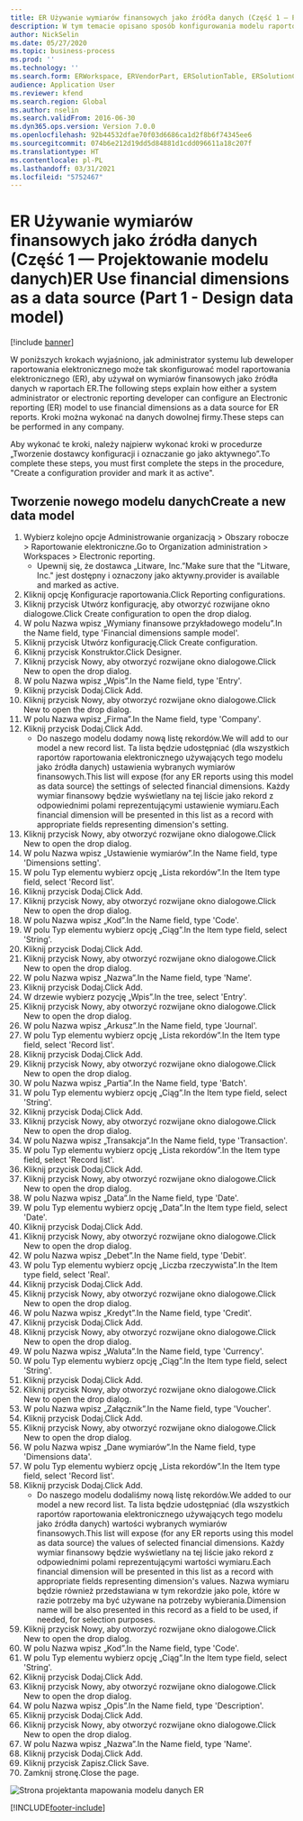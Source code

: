 ```yaml
---
title: ER Używanie wymiarów finansowych jako źródła danych (Część 1 — Projektowanie modelu danych)
description: W tym temacie opisano sposób konfigurowania modelu raportowania elektronicznego w celu używania wymiarów finansowych jako źródła danych dla raportów ER. (część 1)
author: NickSelin
ms.date: 05/27/2020
ms.topic: business-process
ms.prod: ''
ms.technology: ''
ms.search.form: ERWorkspace, ERVendorPart, ERSolutionTable, ERSolutionCreateDropDialog, ERDataModelDesigner, ERDataModelContentsItemCreationDialog
audience: Application User
ms.reviewer: kfend
ms.search.region: Global
ms.author: nselin
ms.search.validFrom: 2016-06-30
ms.dyn365.ops.version: Version 7.0.0
ms.openlocfilehash: 92b44532dfae70f03d6686ca1d2f8b6f74345ee6
ms.sourcegitcommit: 074b6e212d19dd5d84881d1cdd096611a18c207f
ms.translationtype: HT
ms.contentlocale: pl-PL
ms.lasthandoff: 03/31/2021
ms.locfileid: "5752467"
---
```

# <a name="er-use-financial-dimensions-as-a-data-source-part-1---design-data-model"></a><span data-ttu-id="cb96c-104">ER Używanie wymiarów finansowych jako źródła danych (Część 1 — Projektowanie modelu danych)</span><span class="sxs-lookup"><span data-stu-id="cb96c-104">ER Use financial dimensions as a data source (Part 1 - Design data model)</span></span>

[!include [banner](../../includes/banner.md)]

<span data-ttu-id="cb96c-105">W poniższych krokach wyjaśniono, jak administrator systemu lub deweloper raportowania elektronicznego może tak skonfigurować model raportowania elektronicznego (ER), aby używał on wymiarów finansowych jako źródła danych w raportach ER.</span><span class="sxs-lookup"><span data-stu-id="cb96c-105">The following steps explain how either a system administrator or electronic reporting developer can configure an Electronic reporting (ER) model to use financial dimensions as a data source for ER reports.</span></span> <span data-ttu-id="cb96c-106">Kroki można wykonać na danych dowolnej firmy.</span><span class="sxs-lookup"><span data-stu-id="cb96c-106">These steps can be performed in any company.</span></span>

<span data-ttu-id="cb96c-107">Aby wykonać te kroki, należy najpierw wykonać kroki w procedurze „Tworzenie dostawcy konfiguracji i oznaczanie go jako aktywnego”.</span><span class="sxs-lookup"><span data-stu-id="cb96c-107">To complete these steps, you must first complete the steps in the procedure, "Create a configuration provider and mark it as active".</span></span>


## <a name="create-a-new-data-model"></a><span data-ttu-id="cb96c-108">Tworzenie nowego modelu danych</span><span class="sxs-lookup"><span data-stu-id="cb96c-108">Create a new data model</span></span>
1. <span data-ttu-id="cb96c-109">Wybierz kolejno opcje Administrowanie organizacją > Obszary robocze > Raportowanie elektroniczne.</span><span class="sxs-lookup"><span data-stu-id="cb96c-109">Go to Organization administration > Workspaces > Electronic reporting.</span></span>
    * <span data-ttu-id="cb96c-110">Upewnij się, że dostawca „Litware, Inc.”</span><span class="sxs-lookup"><span data-stu-id="cb96c-110">Make sure that the "Litware, Inc."</span></span> <span data-ttu-id="cb96c-111">jest dostępny i oznaczony jako aktywny.</span><span class="sxs-lookup"><span data-stu-id="cb96c-111">provider is available and marked as active.</span></span>  
2. <span data-ttu-id="cb96c-112">Kliknij opcję Konfiguracje raportowania.</span><span class="sxs-lookup"><span data-stu-id="cb96c-112">Click Reporting configurations.</span></span>
3. <span data-ttu-id="cb96c-113">Kliknij przycisk Utwórz konfigurację, aby otworzyć rozwijane okno dialogowe.</span><span class="sxs-lookup"><span data-stu-id="cb96c-113">Click Create configuration to open the drop dialog.</span></span>
4. <span data-ttu-id="cb96c-114">W polu Nazwa wpisz „Wymiany finansowe przykładowego modelu”.</span><span class="sxs-lookup"><span data-stu-id="cb96c-114">In the Name field, type 'Financial dimensions sample model'.</span></span>
5. <span data-ttu-id="cb96c-115">Kliknij przycisk Utwórz konfigurację.</span><span class="sxs-lookup"><span data-stu-id="cb96c-115">Click Create configuration.</span></span>
6. <span data-ttu-id="cb96c-116">Kliknij przycisk Konstruktor.</span><span class="sxs-lookup"><span data-stu-id="cb96c-116">Click Designer.</span></span>
7. <span data-ttu-id="cb96c-117">Kliknij przycisk Nowy, aby otworzyć rozwijane okno dialogowe.</span><span class="sxs-lookup"><span data-stu-id="cb96c-117">Click New to open the drop dialog.</span></span>
8. <span data-ttu-id="cb96c-118">W polu Nazwa wpisz „Wpis”.</span><span class="sxs-lookup"><span data-stu-id="cb96c-118">In the Name field, type 'Entry'.</span></span>
9. <span data-ttu-id="cb96c-119">Kliknij przycisk Dodaj.</span><span class="sxs-lookup"><span data-stu-id="cb96c-119">Click Add.</span></span>
10. <span data-ttu-id="cb96c-120">Kliknij przycisk Nowy, aby otworzyć rozwijane okno dialogowe.</span><span class="sxs-lookup"><span data-stu-id="cb96c-120">Click New to open the drop dialog.</span></span>
11. <span data-ttu-id="cb96c-121">W polu Nazwa wpisz „Firma”.</span><span class="sxs-lookup"><span data-stu-id="cb96c-121">In the Name field, type 'Company'.</span></span>
12. <span data-ttu-id="cb96c-122">Kliknij przycisk Dodaj.</span><span class="sxs-lookup"><span data-stu-id="cb96c-122">Click Add.</span></span>
    * <span data-ttu-id="cb96c-123">Do naszego modelu dodamy nową listę rekordów.</span><span class="sxs-lookup"><span data-stu-id="cb96c-123">We will add to our model a new record list.</span></span> <span data-ttu-id="cb96c-124">Ta lista będzie udostępniać (dla wszystkich raportów raportowania elektronicznego używających tego modelu jako źródła danych) ustawienia wybranych wymiarów finansowych.</span><span class="sxs-lookup"><span data-stu-id="cb96c-124">This list will expose (for any ER reports using this model as data source) the settings of selected financial dimensions.</span></span> <span data-ttu-id="cb96c-125">Każdy wymiar finansowy będzie wyświetlany na tej liście jako rekord z odpowiednimi polami reprezentującymi ustawienie wymiaru.</span><span class="sxs-lookup"><span data-stu-id="cb96c-125">Each financial dimension will be presented in this list as a record with appropriate fields representing dimension's setting.</span></span>  
13. <span data-ttu-id="cb96c-126">Kliknij przycisk Nowy, aby otworzyć rozwijane okno dialogowe.</span><span class="sxs-lookup"><span data-stu-id="cb96c-126">Click New to open the drop dialog.</span></span>
14. <span data-ttu-id="cb96c-127">W polu Nazwa wpisz „Ustawienie wymiarów”.</span><span class="sxs-lookup"><span data-stu-id="cb96c-127">In the Name field, type 'Dimensions setting'.</span></span>
15. <span data-ttu-id="cb96c-128">W polu Typ elementu wybierz opcję „Lista rekordów”.</span><span class="sxs-lookup"><span data-stu-id="cb96c-128">In the Item type field, select 'Record list'.</span></span>
16. <span data-ttu-id="cb96c-129">Kliknij przycisk Dodaj.</span><span class="sxs-lookup"><span data-stu-id="cb96c-129">Click Add.</span></span>
17. <span data-ttu-id="cb96c-130">Kliknij przycisk Nowy, aby otworzyć rozwijane okno dialogowe.</span><span class="sxs-lookup"><span data-stu-id="cb96c-130">Click New to open the drop dialog.</span></span>
18. <span data-ttu-id="cb96c-131">W polu Nazwa wpisz „Kod”.</span><span class="sxs-lookup"><span data-stu-id="cb96c-131">In the Name field, type 'Code'.</span></span>
19. <span data-ttu-id="cb96c-132">W polu Typ elementu wybierz opcję „Ciąg”.</span><span class="sxs-lookup"><span data-stu-id="cb96c-132">In the Item type field, select 'String'.</span></span>
20. <span data-ttu-id="cb96c-133">Kliknij przycisk Dodaj.</span><span class="sxs-lookup"><span data-stu-id="cb96c-133">Click Add.</span></span>
21. <span data-ttu-id="cb96c-134">Kliknij przycisk Nowy, aby otworzyć rozwijane okno dialogowe.</span><span class="sxs-lookup"><span data-stu-id="cb96c-134">Click New to open the drop dialog.</span></span>
22. <span data-ttu-id="cb96c-135">W polu Nazwa wpisz „Nazwa”.</span><span class="sxs-lookup"><span data-stu-id="cb96c-135">In the Name field, type 'Name'.</span></span>
23. <span data-ttu-id="cb96c-136">Kliknij przycisk Dodaj.</span><span class="sxs-lookup"><span data-stu-id="cb96c-136">Click Add.</span></span>
24. <span data-ttu-id="cb96c-137">W drzewie wybierz pozycję „Wpis”.</span><span class="sxs-lookup"><span data-stu-id="cb96c-137">In the tree, select 'Entry'.</span></span>
25. <span data-ttu-id="cb96c-138">Kliknij przycisk Nowy, aby otworzyć rozwijane okno dialogowe.</span><span class="sxs-lookup"><span data-stu-id="cb96c-138">Click New to open the drop dialog.</span></span>
26. <span data-ttu-id="cb96c-139">W polu Nazwa wpisz „Arkusz”.</span><span class="sxs-lookup"><span data-stu-id="cb96c-139">In the Name field, type 'Journal'.</span></span>
27. <span data-ttu-id="cb96c-140">W polu Typ elementu wybierz opcję „Lista rekordów”.</span><span class="sxs-lookup"><span data-stu-id="cb96c-140">In the Item type field, select 'Record list'.</span></span>
28. <span data-ttu-id="cb96c-141">Kliknij przycisk Dodaj.</span><span class="sxs-lookup"><span data-stu-id="cb96c-141">Click Add.</span></span>
29. <span data-ttu-id="cb96c-142">Kliknij przycisk Nowy, aby otworzyć rozwijane okno dialogowe.</span><span class="sxs-lookup"><span data-stu-id="cb96c-142">Click New to open the drop dialog.</span></span>
30. <span data-ttu-id="cb96c-143">W polu Nazwa wpisz „Partia”.</span><span class="sxs-lookup"><span data-stu-id="cb96c-143">In the Name field, type 'Batch'.</span></span>
31. <span data-ttu-id="cb96c-144">W polu Typ elementu wybierz opcję „Ciąg”.</span><span class="sxs-lookup"><span data-stu-id="cb96c-144">In the Item type field, select 'String'.</span></span>
32. <span data-ttu-id="cb96c-145">Kliknij przycisk Dodaj.</span><span class="sxs-lookup"><span data-stu-id="cb96c-145">Click Add.</span></span>
33. <span data-ttu-id="cb96c-146">Kliknij przycisk Nowy, aby otworzyć rozwijane okno dialogowe.</span><span class="sxs-lookup"><span data-stu-id="cb96c-146">Click New to open the drop dialog.</span></span>
34. <span data-ttu-id="cb96c-147">W polu Nazwa wpisz „Transakcja”.</span><span class="sxs-lookup"><span data-stu-id="cb96c-147">In the Name field, type 'Transaction'.</span></span>
35. <span data-ttu-id="cb96c-148">W polu Typ elementu wybierz opcję „Lista rekordów”.</span><span class="sxs-lookup"><span data-stu-id="cb96c-148">In the Item type field, select 'Record list'.</span></span>
36. <span data-ttu-id="cb96c-149">Kliknij przycisk Dodaj.</span><span class="sxs-lookup"><span data-stu-id="cb96c-149">Click Add.</span></span>
37. <span data-ttu-id="cb96c-150">Kliknij przycisk Nowy, aby otworzyć rozwijane okno dialogowe.</span><span class="sxs-lookup"><span data-stu-id="cb96c-150">Click New to open the drop dialog.</span></span>
38. <span data-ttu-id="cb96c-151">W polu Nazwa wpisz „Data”.</span><span class="sxs-lookup"><span data-stu-id="cb96c-151">In the Name field, type 'Date'.</span></span>
39. <span data-ttu-id="cb96c-152">W polu Typ elementu wybierz opcję „Data”.</span><span class="sxs-lookup"><span data-stu-id="cb96c-152">In the Item type field, select 'Date'.</span></span>
40. <span data-ttu-id="cb96c-153">Kliknij przycisk Dodaj.</span><span class="sxs-lookup"><span data-stu-id="cb96c-153">Click Add.</span></span>
41. <span data-ttu-id="cb96c-154">Kliknij przycisk Nowy, aby otworzyć rozwijane okno dialogowe.</span><span class="sxs-lookup"><span data-stu-id="cb96c-154">Click New to open the drop dialog.</span></span>
42. <span data-ttu-id="cb96c-155">W polu Nazwa wpisz „Debet”.</span><span class="sxs-lookup"><span data-stu-id="cb96c-155">In the Name field, type 'Debit'.</span></span>
43. <span data-ttu-id="cb96c-156">W polu Typ elementu wybierz opcję „Liczba rzeczywista”.</span><span class="sxs-lookup"><span data-stu-id="cb96c-156">In the Item type field, select 'Real'.</span></span>
44. <span data-ttu-id="cb96c-157">Kliknij przycisk Dodaj.</span><span class="sxs-lookup"><span data-stu-id="cb96c-157">Click Add.</span></span>
45. <span data-ttu-id="cb96c-158">Kliknij przycisk Nowy, aby otworzyć rozwijane okno dialogowe.</span><span class="sxs-lookup"><span data-stu-id="cb96c-158">Click New to open the drop dialog.</span></span>
46. <span data-ttu-id="cb96c-159">W polu Nazwa wpisz „Kredyt”.</span><span class="sxs-lookup"><span data-stu-id="cb96c-159">In the Name field, type 'Credit'.</span></span>
47. <span data-ttu-id="cb96c-160">Kliknij przycisk Dodaj.</span><span class="sxs-lookup"><span data-stu-id="cb96c-160">Click Add.</span></span>
48. <span data-ttu-id="cb96c-161">Kliknij przycisk Nowy, aby otworzyć rozwijane okno dialogowe.</span><span class="sxs-lookup"><span data-stu-id="cb96c-161">Click New to open the drop dialog.</span></span>
49. <span data-ttu-id="cb96c-162">W polu Nazwa wpisz „Waluta”.</span><span class="sxs-lookup"><span data-stu-id="cb96c-162">In the Name field, type 'Currency'.</span></span>
50. <span data-ttu-id="cb96c-163">W polu Typ elementu wybierz opcję „Ciąg”.</span><span class="sxs-lookup"><span data-stu-id="cb96c-163">In the Item type field, select 'String'.</span></span>
51. <span data-ttu-id="cb96c-164">Kliknij przycisk Dodaj.</span><span class="sxs-lookup"><span data-stu-id="cb96c-164">Click Add.</span></span>
52. <span data-ttu-id="cb96c-165">Kliknij przycisk Nowy, aby otworzyć rozwijane okno dialogowe.</span><span class="sxs-lookup"><span data-stu-id="cb96c-165">Click New to open the drop dialog.</span></span>
53. <span data-ttu-id="cb96c-166">W polu Nazwa wpisz „Załącznik”.</span><span class="sxs-lookup"><span data-stu-id="cb96c-166">In the Name field, type 'Voucher'.</span></span>
54. <span data-ttu-id="cb96c-167">Kliknij przycisk Dodaj.</span><span class="sxs-lookup"><span data-stu-id="cb96c-167">Click Add.</span></span>
55. <span data-ttu-id="cb96c-168">Kliknij przycisk Nowy, aby otworzyć rozwijane okno dialogowe.</span><span class="sxs-lookup"><span data-stu-id="cb96c-168">Click New to open the drop dialog.</span></span>
56. <span data-ttu-id="cb96c-169">W polu Nazwa wpisz „Dane wymiarów”.</span><span class="sxs-lookup"><span data-stu-id="cb96c-169">In the Name field, type 'Dimensions data'.</span></span>
57. <span data-ttu-id="cb96c-170">W polu Typ elementu wybierz opcję „Lista rekordów”.</span><span class="sxs-lookup"><span data-stu-id="cb96c-170">In the Item type field, select 'Record list'.</span></span>
58. <span data-ttu-id="cb96c-171">Kliknij przycisk Dodaj.</span><span class="sxs-lookup"><span data-stu-id="cb96c-171">Click Add.</span></span>
    * <span data-ttu-id="cb96c-172">Do naszego modelu dodaliśmy nową listę rekordów.</span><span class="sxs-lookup"><span data-stu-id="cb96c-172">We added to our model a new record list.</span></span> <span data-ttu-id="cb96c-173">Ta lista będzie udostępniać (dla wszystkich raportów raportowania elektronicznego używających tego modelu jako źródła danych) wartości wybranych wymiarów finansowych.</span><span class="sxs-lookup"><span data-stu-id="cb96c-173">This list will expose (for any ER reports using this model as data source) the values of selected financial dimensions.</span></span> <span data-ttu-id="cb96c-174">Każdy wymiar finansowy będzie wyświetlany na tej liście jako rekord z odpowiednimi polami reprezentującymi wartości wymiaru.</span><span class="sxs-lookup"><span data-stu-id="cb96c-174">Each financial dimension will be presented in this list as a record with appropriate fields representing dimension's values.</span></span> <span data-ttu-id="cb96c-175">Nazwa wymiaru będzie również przedstawiana w tym rekordzie jako pole, które w razie potrzeby ma być używane na potrzeby wybierania.</span><span class="sxs-lookup"><span data-stu-id="cb96c-175">Dimension name will be also presented in this record as a field to be used, if needed, for selection purposes.</span></span>  
59. <span data-ttu-id="cb96c-176">Kliknij przycisk Nowy, aby otworzyć rozwijane okno dialogowe.</span><span class="sxs-lookup"><span data-stu-id="cb96c-176">Click New to open the drop dialog.</span></span>
60. <span data-ttu-id="cb96c-177">W polu Nazwa wpisz „Kod”.</span><span class="sxs-lookup"><span data-stu-id="cb96c-177">In the Name field, type 'Code'.</span></span>
61. <span data-ttu-id="cb96c-178">W polu Typ elementu wybierz opcję „Ciąg”.</span><span class="sxs-lookup"><span data-stu-id="cb96c-178">In the Item type field, select 'String'.</span></span>
62. <span data-ttu-id="cb96c-179">Kliknij przycisk Dodaj.</span><span class="sxs-lookup"><span data-stu-id="cb96c-179">Click Add.</span></span>
63. <span data-ttu-id="cb96c-180">Kliknij przycisk Nowy, aby otworzyć rozwijane okno dialogowe.</span><span class="sxs-lookup"><span data-stu-id="cb96c-180">Click New to open the drop dialog.</span></span>
64. <span data-ttu-id="cb96c-181">W polu Nazwa wpisz „Opis”.</span><span class="sxs-lookup"><span data-stu-id="cb96c-181">In the Name field, type 'Description'.</span></span>
65. <span data-ttu-id="cb96c-182">Kliknij przycisk Dodaj.</span><span class="sxs-lookup"><span data-stu-id="cb96c-182">Click Add.</span></span>
66. <span data-ttu-id="cb96c-183">Kliknij przycisk Nowy, aby otworzyć rozwijane okno dialogowe.</span><span class="sxs-lookup"><span data-stu-id="cb96c-183">Click New to open the drop dialog.</span></span>
67. <span data-ttu-id="cb96c-184">W polu Nazwa wpisz „Nazwa”.</span><span class="sxs-lookup"><span data-stu-id="cb96c-184">In the Name field, type 'Name'.</span></span>
68. <span data-ttu-id="cb96c-185">Kliknij przycisk Dodaj.</span><span class="sxs-lookup"><span data-stu-id="cb96c-185">Click Add.</span></span>
69. <span data-ttu-id="cb96c-186">Kliknij przycisk Zapisz.</span><span class="sxs-lookup"><span data-stu-id="cb96c-186">Click Save.</span></span>
70. <span data-ttu-id="cb96c-187">Zamknij stronę.</span><span class="sxs-lookup"><span data-stu-id="cb96c-187">Close the page.</span></span>

![Strona projektanta mapowania modelu danych ER](../media/er-financial-dimensions-guides-data-model.png)



[!INCLUDE[footer-include](../../../../includes/footer-banner.md)]